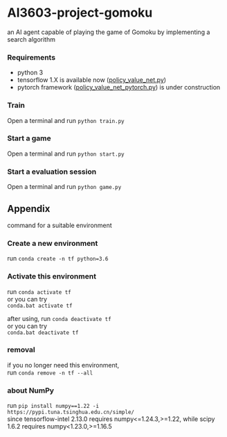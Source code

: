 # AI3603-project-gomoku
an AI agent capable of playing the game of Gomoku by implementing a search algorithm

### Requirements
- python 3
- tensorflow 1.X is available now ([policy_value_net.py](policy_value_net.py))
- pytorch framework ([policy_value_net_pytorch.py](policy_value_net_pytorch.py)) is under construction

### Train
Open a terminal and run `python train.py`

### Start a game
Open a terminal and run `python start.py`

### Start a evaluation session
Open a terminal and run `python game.py`


## Appendix
command for a suitable environment
### Create a new environment
run `conda create -n tf python=3.6`

### Activate this environment
run `conda activate tf`<br>
or you can try<br>
`conda.bat activate tf`

after using, run `conda deactivate tf`<br>
or you can try<br>
`conda.bat deactivate tf`

### removal
if you no longer need this environment,<br>
run `conda remove -n tf --all`

### about NumPy
run `pip install numpy==1.22 -i https://pypi.tuna.tsinghua.edu.cn/simple/`<br>
since tensorflow-intel 2.13.0 requires numpy<=1.24.3,>=1.22, while scipy 1.6.2 requires numpy<1.23.0,>=1.16.5

